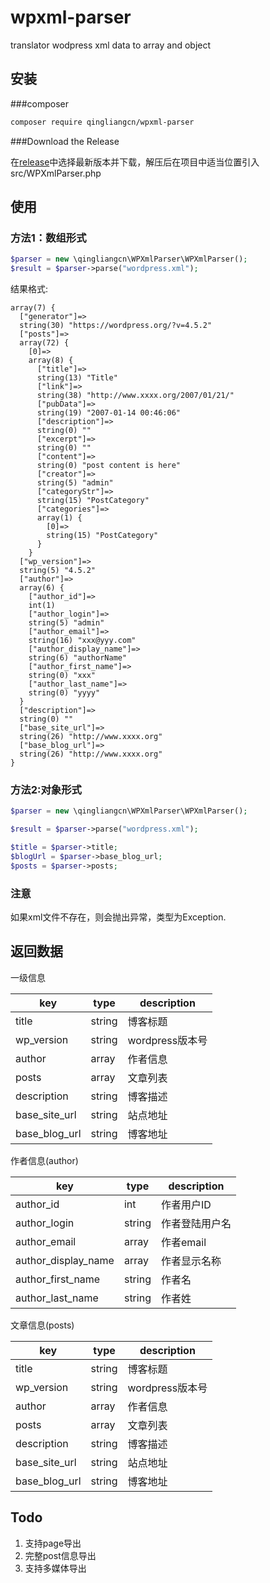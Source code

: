# wpxml-parser

translator wodpress xml data to array and object 

## 安装

###composer

```bash
composer require qingliangcn/wpxml-parser
```

###Download the Release

在[release](https://github.com/qingliangcn/wpxml-parser/releases)中选择最新版本并下载，解压后在项目中适当位置引入 src/WPXmlParser.php

## 使用

### 方法1：数组形式

```php
$parser = new \qingliangcn\WPXmlParser\WPXmlParser();
$result = $parser->parse("wordpress.xml");
```

结果格式:

```
array(7) {
  ["generator"]=>
  string(30) "https://wordpress.org/?v=4.5.2"
  ["posts"]=>
  array(72) {
    [0]=>
    array(8) {
      ["title"]=>
      string(13) "Title"
      ["link"]=>
      string(38) "http://www.xxxx.org/2007/01/21/"
      ["pubData"]=>
      string(19) "2007-01-14 00:46:06"
      ["description"]=>
      string(0) ""
      ["excerpt"]=>
      string(0) ""
      ["content"]=>
      string(0) "post content is here"
      ["creator"]=>
      string(5) "admin"
      ["categoryStr"]=>
      string(15) "PostCategory"
      ["categories"]=>
      array(1) {
        [0]=>
        string(15) "PostCategory"
      }
    }
  ["wp_version"]=>
  string(5) "4.5.2"
  ["author"]=>
  array(6) {
    ["author_id"]=>
    int(1)
    ["author_login"]=>
    string(5) "admin"
    ["author_email"]=>
    string(16) "xxx@yyy.com"
    ["author_display_name"]=>
    string(6) "authorName"
    ["author_first_name"]=>
    string(0) "xxx"
    ["author_last_name"]=>
    string(0) "yyyy"
  }
  ["description"]=>
  string(0) ""
  ["base_site_url"]=>
  string(26) "http://www.xxxx.org"
  ["base_blog_url"]=>
  string(26) "http://www.xxxx.org"
}
```

### 方法2:对象形式

```php
$parser = new \qingliangcn\WPXmlParser\WPXmlParser();

$result = $parser->parse("wordpress.xml");

$title = $parser->title;
$blogUrl = $parser->base_blog_url;
$posts = $parser->posts;
```

### 注意

如果xml文件不存在，则会抛出异常，类型为Exception.

## 返回数据

一级信息

| key | type | description |
|---|---|---|
| title | string | 博客标题 |
| wp_version | string | wordpress版本号 |
| author | array | 作者信息 |
| posts | array | 文章列表 |
| description | string | 博客描述 |
| base_site_url | string | 站点地址 |
| base_blog_url | string | 博客地址 |

作者信息(author)

| key | type | description |
|---|---|---|
| author_id | int | 作者用户ID |
| author_login | string | 作者登陆用户名 |
| author_email | array | 作者email |
| author\_display_name | array | 作者显示名称 |
| author\_first_name | string | 作者名 |
| author\_last_name | string | 作者姓 |


文章信息(posts)

| key | type | description |
|---|---|---|
| title | string | 博客标题 |
| wp_version | string | wordpress版本号 |
| author | array | 作者信息 |
| posts | array | 文章列表 |
| description | string | 博客描述 |
| base_site_url | string | 站点地址 |
| base_blog_url | string | 博客地址 |


## Todo

1. 支持page导出
2. 完整post信息导出
3. 支持多媒体导出